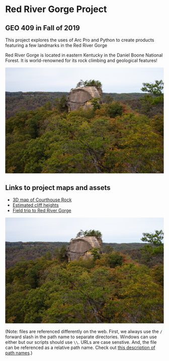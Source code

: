 # Red River Gorge Project 
## GEO 409 in Fall of 2019

This project explores the uses of Arc Pro and Python to create products featuring a few landmarks in the Red River Gorge

Red River Gorge is located in eastern Kentucky in the Daniel Boone National Forest. It is world-renowned for its rock climbing and geological features!

![Image of Courthouse Rock](basemap/Images/fieldtrip_geo409_191025-3.jpg)

<!-- This is a absolute file path to local resource. Let's use a relativeC:\WinebargerGIS\RRG2\Images\fieldtrip_geo409_191025-3 (1).jpg -->

## Links to project maps and assets

* [3D map of Courthouse Rock](3d)
* [Estimated cliff heights](elevation/Lab7_300DPI.jpg)
* [Field trip to Red River Gorge](basemap/readme.md)


![Image description](basemap/Images/fieldtrip_geo409_191025-3.jpg)

(Note: files are referenced differently on the web. First, we always use the `/` forward slash in the path name to separate directories. Windows can use either but our scripts should use `\\`. URLs are case senstive. And, the file can be referenced as a relative path name. Check out [this description of path names](http://desktop.arcgis.com/en/arcmap/10.3/tools/supplement/pathnames-explained-absolute-relative-unc-and-url.htm).)



